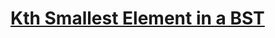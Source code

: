 # [Kth Smallest Element in a BST](https://leetcode.com/problems/kth-smallest-element-in-a-bst/description/)
